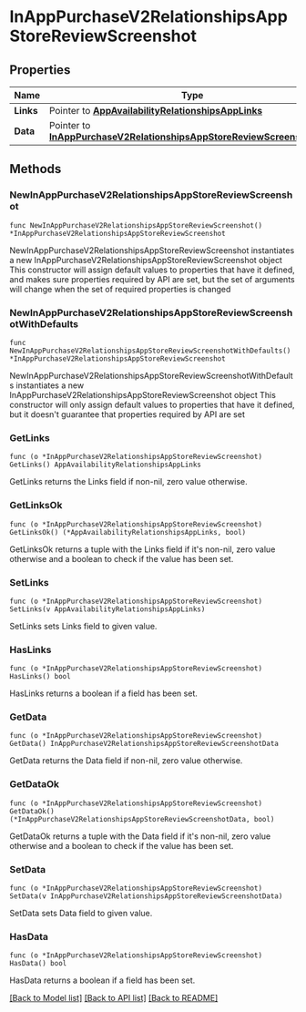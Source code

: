 # InAppPurchaseV2RelationshipsAppStoreReviewScreenshot

## Properties

Name | Type | Description | Notes
------------ | ------------- | ------------- | -------------
**Links** | Pointer to [**AppAvailabilityRelationshipsAppLinks**](AppAvailabilityRelationshipsAppLinks.md) |  | [optional] 
**Data** | Pointer to [**InAppPurchaseV2RelationshipsAppStoreReviewScreenshotData**](InAppPurchaseV2RelationshipsAppStoreReviewScreenshotData.md) |  | [optional] 

## Methods

### NewInAppPurchaseV2RelationshipsAppStoreReviewScreenshot

`func NewInAppPurchaseV2RelationshipsAppStoreReviewScreenshot() *InAppPurchaseV2RelationshipsAppStoreReviewScreenshot`

NewInAppPurchaseV2RelationshipsAppStoreReviewScreenshot instantiates a new InAppPurchaseV2RelationshipsAppStoreReviewScreenshot object
This constructor will assign default values to properties that have it defined,
and makes sure properties required by API are set, but the set of arguments
will change when the set of required properties is changed

### NewInAppPurchaseV2RelationshipsAppStoreReviewScreenshotWithDefaults

`func NewInAppPurchaseV2RelationshipsAppStoreReviewScreenshotWithDefaults() *InAppPurchaseV2RelationshipsAppStoreReviewScreenshot`

NewInAppPurchaseV2RelationshipsAppStoreReviewScreenshotWithDefaults instantiates a new InAppPurchaseV2RelationshipsAppStoreReviewScreenshot object
This constructor will only assign default values to properties that have it defined,
but it doesn't guarantee that properties required by API are set

### GetLinks

`func (o *InAppPurchaseV2RelationshipsAppStoreReviewScreenshot) GetLinks() AppAvailabilityRelationshipsAppLinks`

GetLinks returns the Links field if non-nil, zero value otherwise.

### GetLinksOk

`func (o *InAppPurchaseV2RelationshipsAppStoreReviewScreenshot) GetLinksOk() (*AppAvailabilityRelationshipsAppLinks, bool)`

GetLinksOk returns a tuple with the Links field if it's non-nil, zero value otherwise
and a boolean to check if the value has been set.

### SetLinks

`func (o *InAppPurchaseV2RelationshipsAppStoreReviewScreenshot) SetLinks(v AppAvailabilityRelationshipsAppLinks)`

SetLinks sets Links field to given value.

### HasLinks

`func (o *InAppPurchaseV2RelationshipsAppStoreReviewScreenshot) HasLinks() bool`

HasLinks returns a boolean if a field has been set.

### GetData

`func (o *InAppPurchaseV2RelationshipsAppStoreReviewScreenshot) GetData() InAppPurchaseV2RelationshipsAppStoreReviewScreenshotData`

GetData returns the Data field if non-nil, zero value otherwise.

### GetDataOk

`func (o *InAppPurchaseV2RelationshipsAppStoreReviewScreenshot) GetDataOk() (*InAppPurchaseV2RelationshipsAppStoreReviewScreenshotData, bool)`

GetDataOk returns a tuple with the Data field if it's non-nil, zero value otherwise
and a boolean to check if the value has been set.

### SetData

`func (o *InAppPurchaseV2RelationshipsAppStoreReviewScreenshot) SetData(v InAppPurchaseV2RelationshipsAppStoreReviewScreenshotData)`

SetData sets Data field to given value.

### HasData

`func (o *InAppPurchaseV2RelationshipsAppStoreReviewScreenshot) HasData() bool`

HasData returns a boolean if a field has been set.


[[Back to Model list]](../README.md#documentation-for-models) [[Back to API list]](../README.md#documentation-for-api-endpoints) [[Back to README]](../README.md)



